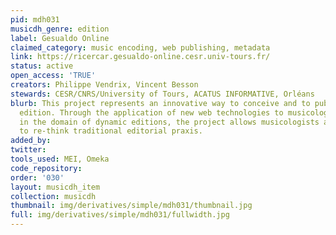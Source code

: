 ```yaml
---
pid: mdh031
musicdh_genre: edition
label: Gesualdo Online
claimed_category: music encoding, web publishing, metadata
link: https://ricercar.gesualdo-online.cesr.univ-tours.fr/
status: active
open_access: 'TRUE'
creators: Philippe Vendrix, Vincent Besson
stewards: CESR/CNRS/University of Tours, ACATUS INFORMATIVE, Orléans
blurb: This project represents an innovative way to conceive and to publish a musical
  edition. Through the application of new web technologies to musicology, in particular
  in the domain of dynamic editions, the project allows musicologists and editors
  to re-think traditional editorial praxis.
added_by: 
twitter: 
tools_used: MEI, Omeka
code_repository: 
order: '030'
layout: musicdh_item
collection: musicdh
thumbnail: img/derivatives/simple/mdh031/thumbnail.jpg
full: img/derivatives/simple/mdh031/fullwidth.jpg
---
```

